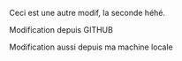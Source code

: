 Ceci est une autre modif, la seconde héhé.


Modification depuis GITHUB

Modification aussi depuis ma machine locale
